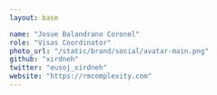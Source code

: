 ```yaml
---
layout: base

name: "Josue Balandrano Coronel"
role: "Visas Coordinator"
photo_url: "/static/brand/social/avatar-main.png"
github: "xirdneh"
twitter: "eusoj_xirdneh"
website: "https://rmcomplexity.com"
---
```

